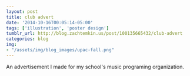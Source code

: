 ```yaml
---
layout: post
title: club advert
date: '2014-10-16T00:05:14-05:00'
tags: ['illustration', 'poster design']
tumblr_url: http://blog.zachtemkin.us/post/100135665432/club-advert
categories: blog
img: 
- "/assets/img/blog_images/upac-fall.png" 
---
```

An advertisement I made for my school's music programing organization.